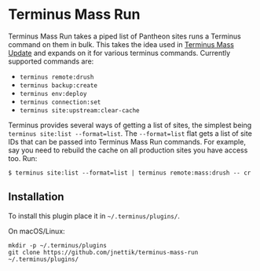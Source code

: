 # Terminus Mass Run

Terminus Mass Run takes a piped list of Pantheon sites runs a Terminus command on them in bulk. This takes the idea used in [Terminus Mass Update](https://github.com/pantheon-systems/terminus-mass-update) and expands on it for various terminus commands. Currently supported commands are:

* `terminus remote:drush`
* `terminus backup:create`
* `terminus env:deploy`
* `terminus connection:set`
* `terminus site:upstream:clear-cache`

Terminus provides several ways of getting a list of sites, the simplest being `terminus site:list --format=list`. The `--format=list` flat gets a list of site IDs that can be passed into Terminus Mass Run commands. For example, say you need to rebuild the cache on all production sites you have access too. Run:

```
$ terminus site:list --format=list | terminus remote:mass:drush -- cr
```

## Installation
To install this plugin place it in `~/.terminus/plugins/`.

On macOS/Linux:

```
mkdir -p ~/.terminus/plugins
git clone https://github.com/jnettik/terminus-mass-run ~/.terminus/plugins/
```
